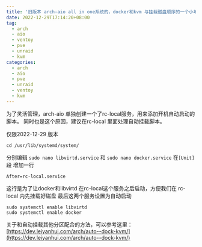 ```yaml
---
title: '旧版本 arch-aio all in one系统的，docker和kvm 与挂载磁盘顺序的一个小地方需要自己处理以下'
date: 2022-12-29T17:14:20+08:00
tag:
  - arch
  - aio
  - ventoy
  - pve
  - unraid
  - kvm
categories: 
  - arch
  - aio
  - pve
  - unraid
  - ventoy
  - kvm
---
```


为了灵活管理，arch-aio 单独创建一个了rc-local服务，用来添加开机自动启动的脚本。 同时也是这个原因，建议在rc-local 里面处理自动挂载脚本。

仅限2022-12-29 版本
```
cd /usr/lib/systemd/system/
```
分别编辑 `sudo nano libvirtd.service` 和  `sudo nano docker.service` 在`[Unit]` 段 增加一行
```
After=rc-local.service
```
这行是为了让docker和libvirtd 在rc-local这个服务之后启动，方便我们在 rc-local 内先挂载好磁盘
最后这两个服务设置为自动启动
```
sudo systemctl enable libvirtd
sudo systemctl enable docker
```

关于和自动挂载其他分区配合的方法，可以参考这里：[https://dev.leiyanhui.com/arch/auto--dock-kvm/](https://dev.leiyanhui.com/arch/auto--dock-kvm/)
